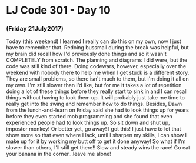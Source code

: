 # LJ Code 301 - Day 10
### (Friday 21July2017)

Today (this weekend) I learned I really can do this on my own, now I just have to remember that. Redoing bussmall during the break was helpful, but my brain did recall how I'd previously done things and so it wasn't COMPLETELY from scratch. The planning and diagrams I did were, but the code was still kind of there. Doing codewars, however, especially over the weekend with nobody there to help me when I get stuck is a different story. They are small problems, so there isn't much to them, but I'm doing it all on my own. I'm still slower than I'd like, but for me it takes a lot of repetition doing a lot of these things before they really start to sink in and I can recall things without having to look them up. It will probably just take me time to really get into the swing and remember how to do things. Besides, Dawn from the lunch-and-learn on Friday said she had to look things up for years before they even started mob programming and she found that even experienced people had to look things up. So sit down and shut up, impostor monkey! Or better yet, go away! I got this! I just have to let that show more so that even where I lack, until I sharpen my skills, I can show I make up for it by working my butt off to get it done anyway! So what if I'm slower than others, I'll still get there!! Slow and steady wins the race! Go eat your banana in the corner...leave me alone!
